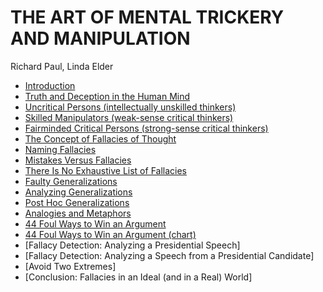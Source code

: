 # THE ART OF MENTAL TRICKERY AND MANIPULATION

Richard Paul, Linda Elder

- [Introduction](introduction.md)
- [Truth and Deception in the Human Mind](truth_and_deception_in_the_human_mind.md)
- [Uncritical Persons (intellectually unskilled thinkers)](uncritical_persons.md)
- [Skilled Manipulators (weak-sense critical thinkers)](skilled_manipulators.md)
- [Fairminded Critical Persons (strong-sense critical thinkers)](fairminded_critical_persons.md)
- [The Concept of Fallacies of Thought](the_concept_of_fallacies_of_though.md)
- [Naming Fallacies](naming_fallacies.md)
- [Mistakes Versus Fallacies](mistakes_versus_fallacies.md)
- [There Is No Exhaustive List of Fallacies](there_is_no_exhaustive_list_of_fallacies.md)
- [Faulty Generalizations](faulty_generalizations)
- [Analyzing Generalizations](analyzing_generalizations.md)
- [Post Hoc Generalizations](post_hoc_generalizations.md)
- [Analogies and Metaphors](analogies_and_metaphors.md)
- [44 Foul Ways to Win an Argument](44_foul_ways_to_win_an_argument.md)
- [44 Foul Ways to Win an Argument (chart)](44_foul_ways_to_win_an_argument_chart.md)
- [Fallacy Detection: Analyzing a Presidential Speech]
- [Fallacy Detection: Analyzing a Speech from a Presidential Candidate]
- [Avoid Two Extremes]
- [Conclusion: Fallacies in an Ideal (and in a Real) World]


